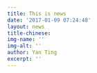 ```yaml
---
title: This is news
date: '2017-01-09 07:24:48'
layout: news
title-chinese: 
img-name: ''
img-alt: ''
author: Yan Ting
excerpt: ''
---
```

